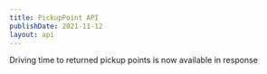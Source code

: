 ```yaml
---
title: PickupPoint API
publishDate: 2021-11-12
layout: api
---
```


Driving time to returned pickup points is now available in response
